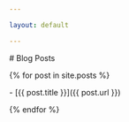 ```yaml
---

layout: default

---
```




\# Blog Posts



{% for post in site.posts %}

\- \[{{ post.title }}]({{ post.url }})

{% endfor %}



